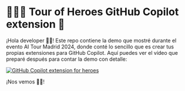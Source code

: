 # 🦸🏼‍♀️ Tour of Heroes GitHub Copilot extension 🤖

¡Hola developer 👋🏼! Este repo contiene la demo que mostré durante el evento AI Tour Madrid 2024, donde conté lo sencillo que es crear tus propias extensiones para GitHub Copilot. Aquí puedes ver el vídeo que preparé después para contar la demo con detalle:

[![GitHub Copilot extension for heroes](docs/images/Cómo%20crear%20GitHub%20Copilot%20Extensions.png)](https://youtu.be/8JRGNIuEKAQ)

¡Nos vemos 👋🏼! 
